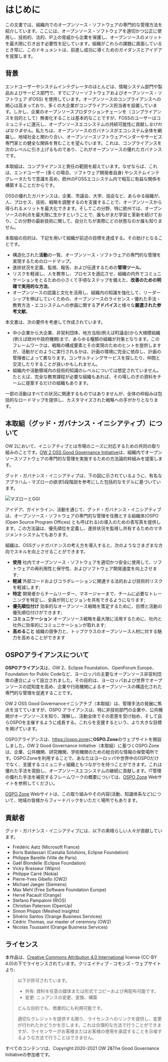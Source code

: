 # はじめに

この文書では、組織内でのオープンソース・ソフトウェアの専門的な管理方法を紹介しています。ここには、オープンソース・ソフトウェアを適切かつ公正に使用し、技術的、法的、IP上の脅威から企業を保護し、オープンソースのメリットを最大限に引き出す必要性を記しています。組織がこれらの課題に直面しているとき常に、このドキュメントは、前進し成功に導くためのガイダンスとアイデアを提案します。

## 背景

エンドユーザーやシステムインテグレータのほとんどは、情報システム部門や製品およびサービス部門で、すでにフリーソフトウェアおよびオープンソース・ソフトウェア (FOSS) を使用しています。オープンソースのコンプライアンスへの関心は高まっており、多くの大企業がコンプライアンス担当者を設置しています。しかし、企業のオープンソースプロダクションチェーンを（コンプライアンスを目的として）無害化することは基本的なことですが、FOSSのユーザーはコミュニティに還元し、オープンソースエコシステムの持続可能性に貢献し*なければなりません*。私たちは、オープンソースのガバナンスがエコシステム全体を網羅し、地域社会と関わり合い、オープンソースソフトウェアベンダーやサービス専門家との健全な関係を育むことを望んでいます。これは、コンプライアンスを次のレベルに引き上げるものであり、これがオープンソースの優れたガバナンスです。

本取組は、コンプライアンスと責任の範囲を超えています。なぜならば、これは、エンドユーザー (多くの場合、ソフトウェア開発者自身) やシステムインテグレータたちで意識を高め、欧州のFOSSエコシステム内で相互に有益な関係を構築することだからです。

OSSの優れたガバナンスは、企業、市議会、大学、協会など、あらゆる組織が、人、プロセス、技術、戦略を調整するのを支援することで、オープンソースから得られるメリットを最大化できます。そしてこの分野、特に欧州では、オープンソースの利点を最大限に生かすということで、誰もがまだ学習と革新を続けており、この分野の最新技術に関して、自分たちが実際にどの状態なのか誰も知りません。

本取組の目的は、下記を用いて組織が前述の目標を達成する。その助けとなることです。
* 構造化された**活動**の一覧、オープンソース・ソフトウェアの専門的な管理を実現するためのロードマップ。
* 進捗状況を定義、監視、報告、および伝達するための**管理ツール**。
* リスクを軽減し、人を教育し、プロセスを適応させ、組織の内外でコミュニケーションをとるための小さくて手頃なステップを備えた、**改善のための明確で実用的な方法**。
* オープンソースの認識と文化を活用し、組織内の知識を強化して、リーダーシップを伸ばしていくための、オープンソースのライセンス・優れた手法・教育方法・エコシステムへの参画に関する**アドバイス**と様々な**厳選された参考文献**。

本文書は、次の要件を考慮して作成されています。
* 中小企業から大企業、非営利団体、地方当局(例えば町議会)から大規模組織(例えば欧州や政府機関)まで、あらゆる種類の組織が対象となります。このフレームワークは、戦略の構成要素とその実現のためのヒントを提供しますが、活動がどのように実行されるかは、計画の環境に完全に依存し、計画の管理者によって異なります。コンサルティングサービスを探したり、仲間と交流したりすることが良いかもしれません。
* 組織内や活動領域内の技術的知識のレベルについては想定されていません。たとえば、完全な教育課程が必要な組織もあれば、その場しのぎの資料をチームに提案するだけの組織もあります。

一部の活動はすべての状況に関連するものではありませんが、全体の枠組みは包括的なロードマップを提供し、カスタマイズされた戦略への手がかりとなります。


## 本取組（グッド・ガバナンス・イニシアティブ）について

OW 2において、イニシアティブとは市場のニーズに対応するための共同の取り組みのことです。[OW 2 OSS Good Governance Initiative](https://www.ow2.org/view/OSS_Governance)は、組織内でオープンソースソフトウェアの専門的な管理を実施するための方法論的枠組みを提案します。

グッド・ガバナンス・イニシアティブは、下の図に示されているように、有名なアブラハム・マズローの欲求5段階説を参考にした包括的なモデルに基づいています。

![マズローとGGI](resources/images/ggi_maslow.png)

アイデア、ガイドライン、活動を通じて、グッド・ガバナンス・イニシアティブは、オープンソース・ソフトウェアの専門的な管理を任務とする組織体(OSPO (Open Source Program Offices) とも呼ばれる)の導入のための青写真を提供します。この方法論は、優先順位を定義し、進捗状況を監視し共有するためのマネジメントシステムでもあります。

組織は、OSSグッドガバナンスの考え方を導入すると、次のようなさまざまな方向でスキルを向上させることができます。

* **使用** 社内でオープンソース・ソフトウェアを適切かつ安全に使用して、ソフトウェアの再利用性と保守性、およびソフトウェア開発速度を向上させます;
* **軽減** 外部コードおよびコラボレーションに関連する法的および技術的リスクを軽減します;
* **特定** 開発者からチームリーダー、マネージャーまで、チームに必要なトレーニングを特定し、全員が同じビジョンを共有できるようになります;
* **優先順位付け** 効率的なオープンソース戦略を策定するために、目標と活動の優先順位付けができます;
* **コミュニケーション** オープンソース戦略を最大限に活用するために、社内と社外に効率的にコミュニケーションが取れます;
* **高めること** 組織の競争力と、トップクラスのオープンソース人材に対する魅力を高めることができます

## OSPOアライアンスについて

**OSPOアライアンス**は、OW 2、Eclipse Foundation、OpenForum Europe、Foundation for Public Codeなど、ヨーロッパの主要なオープンソース非営利団体の連合によって設立されました。その目的は、ヨーロッパおよび世界でオープンソースの認知度を高め、企業や行政機関によるオープンソースの構造化された専門的な管理を促進することです。

OW 2 OSS Good Governanceイニシアチブ（本取組）は、管理手法の発展に焦点を当てていますが、OSPO アライアンスは、特に非技術部門の企業や、公共機関がオープンソースを知り、理解し、活動全体でその恩恵を受け始め、そして自らOSPOを主催するように成長する。これらを支援するという、より大きな目標を掲げています。

OSPOアライアンスは、<https://ospo.zone>に**OSPO.Zone**のウェブサイトを開設しました。OW 2 Good Governance Initiative（本取組）に基づくOSPO.Zoneは、企業、公共機関、研究機関、学術機関のための総合的な情報の保管場所です。OSPO.Zoneを利用することで、あなたはヨーロッパや世界中のOSPOだけでなく、支援するコミュニティ組織ともつながりを持つことができます。これは優れた手法を奨励し、オープンソースエコシステムの継続に貢献します。IT管理の優れた手法を補完するフレームワークの概要については、[OSPO Zone](https://ospo.zone) Webサイトを参照してください。

[OSPO Zone](https://ospo.zone) Webサイトは、この取り組みやその内容(活動、知識体系など)について、地域の皆様からフィードバックをいただく場所でもあります。

## 貢献者

グッド・ガバナンス・イニシアティブには、以下の素晴らしい人々が貢献しています。

* Frédéric Aatz (Microsoft France)
* Boris Baldassari (Castalia Solutions, Eclipse Foundation)
* Philippe Bareille (Ville de Paris)
* Gaël Blondelle (Eclipse Foundation)
* Vicky Brasseur (Wipro)
* Philippe Carré (Nokia)
* Pierre-Yves Gibello (OW2)
* Michael Jaeger (Siemens)
* Max Mehl (Free Software Foundation Europe)
* Hervé Pacault (Orange)
* Stefano Pampaloni (RIOS)
* Christian Paterson (OpenUp)
* Simon Phipps (Meshed Insights)
* Silvério Santos (Orange Business Services)
* Cédric Thomas, our master of ceremony (OW2)
* Nicolas Toussaint (Orange Business Services)

## ライセンス

本作品は、[Creative Commons Attribution 4.0 International](https://creativecommons.org/licenses/by/4.0/) license (CC-BY 4.0)の下でライセンスされています。クリエイティブ・コモンズ・ウェブサイトより:

> 以下が許可されています。
> * 共有: 資料を任意の媒体または形式でコピーおよび再配布可能です。
> * 変更: ニュアンスの変更、変換、構築
>
> どんな目的でも、商業的にも利用可能です。
>
> 適切なクレジットを提供する限り、ライセンスへのリンクを提供し、変更が行われたかどうかを示します。これは合理的な方法で行うことができますが、ライセンサーがお客様またはお客様の使用を承認することを示唆するような方法で行うことはできません。

すべてのコンテンツは、Copyright:2020-2021 OW 2&The Good Governance Initiativeの参加者です。
